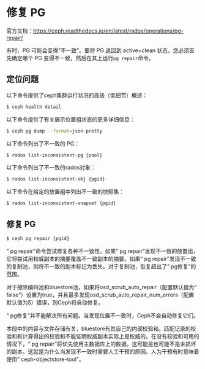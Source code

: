 # 修复 PG

官方文档：https://ceph.readthedocs.io/en/latest/rados/operations/pg-repair/

有时，PG 可能会变得“不一致”。要将 PG 返回到 active+clean 状态，您必须首先确定哪个 PG 变得不一致，然后在其上运行`pg repair`命令。



## 定位问题

以下命令提供了ceph集群运行状况的高级（低细节）概述：

```bash
$ ceph health detail
```

以下命令提供了有关展示位置组状态的更多详细信息：

```bash
$ ceph pg dump --format=json-pretty
```

以下命令列出了不一致的 PG：

```bash
$ rados list-inconsistent-pg {pool}
```

以下命令列出了不一致的rados对象：

```bash
$ rados list-inconsistent-obj {pgid}
```

以下命令在给定的放置组中列出不一致的快照集：

```bash
$ rados list-inconsistent-snapset {pgid}
```



## 修复 PG

```bash
$ ceph pg repair {pgid}
```

“ pg repair”命令尝试修复各种不一致性。如果“ pg repair”发现不一致的放置组，它将尝试用权威副本的摘要覆盖不一致副本的摘要。如果“ pg repair”发现不一致的复制池，则将不一致的副本标记为丢失。对于复制池，恢复超出了“ pg修复”的范围。

对于擦除编码池和bluestore池，如果将osd_scrub_auto_repair（配置默认值为“ false”）设置为true，并且最多发现osd_scrub_auto_repair_num_errors（配置默认值为5）错误，则Ceph将自动修复。

“ pg修复”并不能解决所有问题。当发现位置不一致时，Ceph不会自动修复它们。

本段中的内容与文件存储有关，bluestore有其自己的内部校验和。匹配记录的校验和和计算得出的校验和不能证明权威副本实际上是权威的。在没有校验和可用的情况下，“ pg repair”将优先使用主数据库上的数据。这可能是也可能不是未损坏的副本。这就是为什么当发现不一致时需要人工干预的原因。人为干预有时意味着使用“ ceph-objectstore-tool”。




















